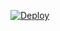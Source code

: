 [![Deploy](https://railway.app/button.svg)](https://railway.app/new?template=https%3A%2F%2Fgithub.com%2Fwjy20030407%2Fv2ray%2Ftree%2Frailway&envs=UUID)
